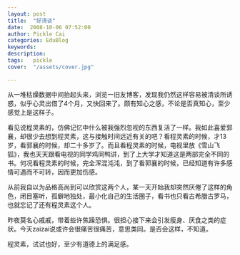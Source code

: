 ```yaml
---
layout: post  
title:  "好清谈"
date:  2008-10-06 07:52:00
author: Pickle Cai  
categories: EduBlog  
keywords: 
description:   
tags:	pickle   
cover:  "/assets/cover.jpg"  

---
```


从一堆枯燥数据中间抬起头来，浏览一旧友博客，发现我仍然这样容易被清谈所诱惑，似乎心灵出借了4个月，又快回来了。颇有知心之感，不论是否真知心，至少感觉上是这样子。



看见说程灵素的，仿佛记忆中什么被我强烈忽视的东西复活了一样。我如此喜爱郭襄，却很少去想到程灵素，这与接触时间远近有关的吧？看程灵素的时候，才13岁，看郭襄的时候，却二十多岁了。而且看程灵素的时候，电视里放《雪山飞狐》，我也天天跟看电视的同学鸡同鸭讲，到了上大学才知道这是两部完全不同的书。何况看程灵素的时候，完全浑混沌沌，到了看郭襄的时候，已经知道有许多感情可遇而不可转，因而更加伤感。



从前我自以为品格高尚到可以欣赏这两个人，某一天开始我却突然厌倦了这样的角色，闭目塞听，孤僻地独处，最小化自己的生活圈子，看书也只看古希腊古罗马，也就忘记了还有程灵素这个人。



昨夜莫名心戚戚，带着些许焦躁恐惧。很担心接下来会引发瘦身、厌食之类的症状。今天zaizai说或许会很痛苦很痛苦，意思类同。是否会这样，不知道。



程灵素，试试也好，至少有道德上的满足感。



		    
